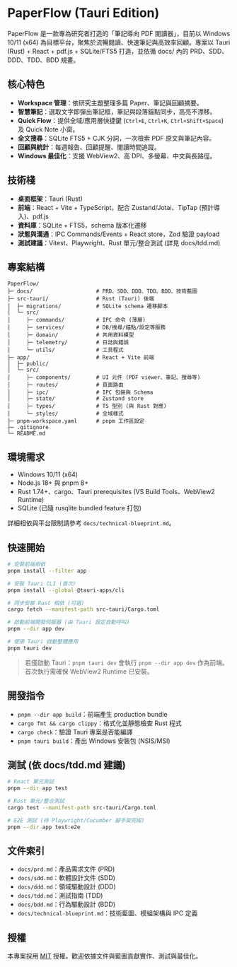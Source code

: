 # PaperFlow (Tauri Edition)

PaperFlow 是一款專為研究者打造的「筆記導向 PDF 閱讀器」，目前以 Windows 10/11 (x64) 為目標平台，聚焦於流暢閱讀、快速筆記與高效率回顧。專案以 Tauri (Rust) + React + pdf.js + SQLite/FTS5 打造，並依循 docs/ 內的 PRD、SDD、DDD、TDD、BDD 規畫。

## 核心特色

- **Workspace 管理**：依研究主題整理多篇 Paper、筆記與回顧摘要。
- **智慧筆記**：選取文字即彈出筆記框，筆記與段落錨點同步，高亮不漂移。
- **Quick Flow**：提供全域/應用層快捷鍵 (`Ctrl+E`, `Ctrl+K`, `Ctrl+Shift+Space`) 及 Quick Note 小窗。
- **全文搜尋**：SQLite FTS5 + CJK 分詞，一次檢索 PDF 原文與筆記內容。
- **回顧與統計**：每週報告、回顧提醒、閱讀時間追蹤。
- **Windows 最佳化**：支援 WebView2、高 DPI、多螢幕、中文與長路徑。

## 技術棧

- **桌面框架**：Tauri (Rust)
- **前端**：React + Vite + TypeScript，配合 Zustand/Jotai、TipTap (預計導入)、pdf.js
- **資料庫**：SQLite + FTS5，schema 版本化遷移
- **狀態與溝通**：IPC Commands/Events + React store，Zod 驗證 payload
- **測試建議**：Vitest、Playwright、Rust 單元/整合測試 (詳見 docs/tdd.md)

## 專案結構

```text
PaperFlow/
├─ docs/                    # PRD、SDD、DDD、TDD、BDD、技術藍圖
├─ src-tauri/               # Rust (Tauri) 後端
│  ├─ migrations/           # SQLite schema 遷移腳本
│  └─ src/
│     ├─ commands/          # IPC 命令 (薄層)
│     ├─ services/          # DB/搜尋/錨點/設定等服務
│     ├─ domain/            # 共用資料模型
│     ├─ telemetry/         # 日誌與錯誤
│     └─ utils/             # 工具程式
├─ app/                     # React + Vite 前端
│  ├─ public/
│  └─ src/
│     ├─ components/        # UI 元件 (PDF viewer、筆記、搜尋等)
│     ├─ routes/            # 頁面路由
│     ├─ ipc/               # IPC 包裝與 Schema
│     ├─ state/             # Zustand store
│     ├─ types/             # TS 型別 (與 Rust 對應)
│     └─ styles/            # 全域樣式
├─ pnpm-workspace.yaml      # pnpm 工作區設定
├─ .gitignore
└─ README.md
```

## 環境需求

- Windows 10/11 (x64)
- Node.js 18+ 與 pnpm 8+
- Rust 1.74+、cargo、Tauri prerequisites (VS Build Tools、WebView2 Runtime)
- SQLite (已隨 rusqlite bundled feature 打包)

詳細相依與平台限制請參考 `docs/technical-blueprint.md`。

## 快速開始

```bash
# 安裝前端相依
pnpm install --filter app

# 安裝 Tauri CLI (首次)
pnpm install --global @tauri-apps/cli

# 同步安裝 Rust 相依 (可選)
cargo fetch --manifest-path src-tauri/Cargo.toml

# 啟動前端開發伺服器 (由 Tauri 設定自動呼叫)
pnpm --dir app dev

# 使用 Tauri 啟動整體應用
pnpm tauri dev
```

> 若僅啟動 Tauri：`pnpm tauri dev` 會執行 `pnpm --dir app dev` 作為前端。首次執行需確保 WebView2 Runtime 已安裝。

## 開發指令

- `pnpm --dir app build`：前端產生 production bundle
- `cargo fmt && cargo clippy`：格式化並靜態檢查 Rust 程式
- `cargo check`：驗證 Tauri 專案是否能編譯
- `pnpm tauri build`：產出 Windows 安裝包 (NSIS/MSI)

## 測試 (依 docs/tdd.md 建議)

```bash
# React 單元測試
pnpm --dir app test

# Rust 單元/整合測試
cargo test --manifest-path src-tauri/Cargo.toml

# E2E 測試 (待 Playwright/Cucumber 腳手架完成)
pnpm --dir app test:e2e
```

## 文件索引

- `docs/prd.md`：產品需求文件 (PRD)
- `docs/sdd.md`：軟體設計文件 (SDD)
- `docs/ddd.md`：領域驅動設計 (DDD)
- `docs/tdd.md`：測試指南 (TDD)
- `docs/bdd.md`：行為驅動設計 (BDD)
- `docs/technical-blueprint.md`：技術藍圖、模組架構與 IPC 定義

## 授權

本專案採用 [MIT](LICENSE) 授權。歡迎依據文件與藍圖貢獻實作、測試與最佳化。
